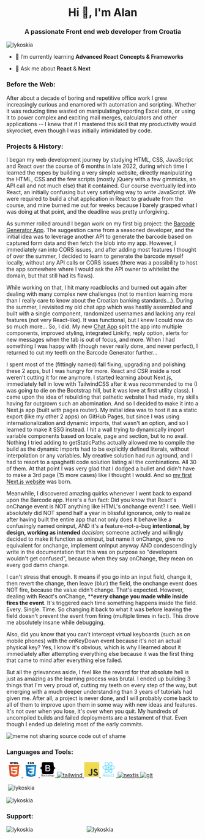 <h1 align="center">Hi 👋, I'm Alan</h1>
<h3 align="center">A passionate Front end web developer from Croatia</h3>

<p align="left"> <img src="https://komarev.com/ghpvc/?username=lykoskia&label=Profile%20views&color=0e75b6&style=flat" alt="lykoskia" /> </p>

- 🌱 I’m currently learning **Advanced React Concepts & Frameworks**

- 💬 Ask me about **React** & **Next**

<h3 align="left">Before the Web:</h3>
<p align="left">
After about a decade of boring and repetitive office work I grew increasingly curious and enamored with automation and scripting. Whether it was reducing time wasted on manipulating/reporting Excel data, or using it to power complex and exciting mail merges, calculators and other applications -- I knew that if I mastered this skill that my productivity would skyrocket, even though I was initially intimidated by code. 
</p>

<h3 align="left">Projects & History:</h3>
<p align="left">
I began my web development journey by studying HTML, CSS, JavaScript and React over the course of 6 months in late 2022, during which time I learned the ropes by building a very simple website, directly manipulating the HTML, CSS and the few scripts (mostly jQuery with a few gimmicks, an API call and not much else) that it contained. Our course eventually led into React, an initially confusing but very satisfying way to write JavaScript. We were required to build a chat application in React to graduate from the course, and mine burned me out for weeks because I barely grasped what I was doing at that point, and the deadline was pretty unforgiving.
</p>
<p align="left">
As summer rolled around I began work on my first big project: the <a href="https://react-hub3-barcode-generator.vercel.app">Barcode Generator App</a>. The suggestion came from a seasoned developer, and the initial idea was to leverage another API to generate the barcode based on captured form data and then fetch the blob into my app. However, I immediately ran into CORS issues, and after adding most features I thought of over the summer, I decided to learn to generate the barcode myself locally, without any API calls or CORS issues (there was a possibility to host the app somewhere where I would ask the API owner to whitelist the domain, but that still had its flaws).  
</p>
<p align="left">
While working on that, I hit many roadblocks and burned out again after dealing with many complex new challenges (not to mention learning more than I really care to know about the Croatian banking standards...). During the summer, I revisited my old chat app which was hastily assembled and built with a single component, randomized usernames and lacking any real features (not very React-like). It was functional, but I knew I could now do so much more... So, I did. My new <a href="https://react-chat-lykoskia.vercel.app">Chat App</a> split the app into multiple components, improved styling, integrated Linkify, reply option, alerts for new messages when the tab is out of focus, and more. When I had something I was happy with (though never really done, and never perfect), I returned to cut my teeth on the Barcode Generator further...
</p>
<p align="left">
I spent most of the (fittingly named) fall fixing, upgrading and polishing these 2 apps, but I was hungry for more. React and CSR inside a root weren't cutting it for me anymore. I started learning about Next.js, immediately fell in love with TailwindCSS after it was recommended to me (I was going to die on the Bootstrap hill, but it was love at first utility class). I came upon the idea of rebuilding that pathetic website I had made, my skills having far outgrown such an abomination. And so I decided to make it into a Next.js app (built with pages router). My initial idea was to host it as a static export (like my other 2 apps) on GitHub Pages, but since I was using internationalization and dynamic imports, that wasn't an option, and so I learned to make it SSG instead. I hit a wall trying to dynamically import variable components based on locale, page and section, but to no avail. Nothing I tried adding to getStaticPaths actually allowed me to compile the build as the dynamic imports had to be explicitly defined literals, without interpolation or any variables. My creative solution had run aground, and I had to resort to a spaghetti code solution listing all the combinations. All 30 of them. At that point I was very glad that I dodged a bullet and didn't have to make a 3rd page (15 more cases) like I thought I would. And so <a href="https://www.volkerhengst.com">my first Next.js website</a> was born.
</p>
<p align="left">Meanwhile, I discovered amazing quirks whenever I went back to expand upon the Barcode app. Here's a fun fact: Did you know that React's onChange event is NOT anything like HTML's onchange event? I see. Well I absolutely did NOT spend half a year in blissful ignorance, only to realize after having built the entire app that not only does it behave like a confusingly named oninput, AND it's a feature-not-a-bug <b>intentional, by design, working as intended</b> <i>decision</i>; someone actively and willingly decided to make it function as oninput, but name it onChange, give no equivalent for onchange, implement onInput anyway AND condescendingly write in the documentation that this was on purpose so "developers wouldn't get confused", because when they say onChange, they mean on every god damn change.</p>
<p align="left">I can't stress that enough. It means if you go into an input field, change it, then revert the change, then leave (blur) the field, the onchange event does NOT fire, because the value didn't change. That's expected. However, dealing with React's onChange, **<b><i>every</i> change you made while inside fires the event</b>. It's triggered each time something happens inside the field. Every. Single. Time. So changing it back to what it was before leaving the field doesn't prevent the event from firing (multiple times in fact). This drove me absolutely insane while debugging.</p>
<p align="left">Also, did you know that you can't intercept virtual keyboards (such as on mobile phones) with the onKeyDown event because it's not an actual physical key? Yes, I know it's obvious, which is why I learned about it immediately after attempting everything else because it was the first thing that came to mind after everything else failed.</p>

<p align="left">But all the grievances aside, I feel like the reward for that absolute hell is just as amazing as the learning process was brutal. I ended up building 3 things that I'm very proud of, cutting my teeth on every step of the way, but emerging with a much deeper understanding than 3 years of tutorials had given me. After all, a project is never done, and I will probably come back to all of them to improve upon them in some way with new ideas and features. It's not over when you lose, it's over when you quit. My hundreds of uncompiled builds and failed deployments are a testament of that. Even though I ended up deleting most of the early commits.</p>

<img src="https://scontent-vie1-1.cdninstagram.com/v/t39.30808-6/397918890_773343761471066_1503818097764257091_n.jpg?stp=dst-jpg_e15&efg=eyJ2ZW5jb2RlX3RhZyI6ImltYWdlX3VybGdlbi4xMDgweDEwODAuc2RyIn0&_nc_ht=scontent-vie1-1.cdninstagram.com&_nc_cat=102&_nc_ohc=pbjYJKo0IMUAX_lcURc&edm=ACWDqb8AAAAA&ccb=7-5&ig_cache_key=MzIyNzkxOTMxNjQ0MzcwOTQzMA%3D%3D.2-ccb7-5&oh=00_AfCz2mqF-5n6nfsCgj751_C6dBrSPhqE8RLhIaaq5gWHnQ&oe=6573C24B&_nc_sid=ee9879" alt="meme not sharing source code out of shame" width="400" height="400"/>
  
<h3 align="left">Languages and Tools:</h3>
<p align="left"> 
<a href="https://www.w3.org/html/" target="_blank" rel="noreferrer"> <img src="https://raw.githubusercontent.com/devicons/devicon/master/icons/html5/html5-original-wordmark.svg" alt="html5" width="40" height="40"/> </a> <a href="https://www.w3schools.com/css/" target="_blank" rel="noreferrer"> <img src="https://raw.githubusercontent.com/devicons/devicon/master/icons/css3/css3-original-wordmark.svg" alt="css3" width="40" height="40"/> </a> <a href="https://getbootstrap.com" target="_blank" rel="noreferrer"> <img src="https://raw.githubusercontent.com/devicons/devicon/master/icons/bootstrap/bootstrap-plain-wordmark.svg" alt="bootstrap" width="40" height="40"/> </a> <a href="https://tailwindcss.com/" target="_blank" rel="noreferrer"> <img src="https://www.vectorlogo.zone/logos/tailwindcss/tailwindcss-icon.svg" alt="tailwind" width="40" height="40"/> </a> <a href="https://developer.mozilla.org/en-US/docs/Web/JavaScript" target="_blank" rel="noreferrer"> <img src="https://raw.githubusercontent.com/devicons/devicon/master/icons/javascript/javascript-original.svg" alt="javascript" width="40" height="40"/> </a> <a href="https://react.dev/" target="_blank" rel="noreferrer"> <img src="https://raw.githubusercontent.com/devicons/devicon/master/icons/react/react-original-wordmark.svg" alt="react" width="40" height="40"/> </a> <a href="https://nextjs.org/" target="_blank" rel="noreferrer"> <img src="https://cdn.worldvectorlogo.com/logos/next-js.svg" alt="nextjs" width="40" height="40"/> </a> <a href="https://git-scm.com/" target="_blank" rel="noreferrer"> <img src="https://www.vectorlogo.zone/logos/git-scm/git-scm-icon.svg" alt="git" width="40" height="40"/> </a></p>

<p>&nbsp;<img align="center" src="https://github-readme-stats.vercel.app/api?username=lykoskia&show_icons=true&locale=en" alt="lykoskia" /></p>

<p><img align="center" src="https://github-readme-streak-stats.herokuapp.com/?user=lykoskia&" alt="lykoskia" /></p>

<h3 align="left">Support:</h3>
<p><a href="https://www.buymeacoffee.com/lykoskia"> <img align="left" src="https://cdn.buymeacoffee.com/buttons/v2/default-yellow.png" height="50" width="210" alt="lykoskia" /></a><a href="https://ko-fi.com/lykoskia"> <img align="left" src="https://cdn.ko-fi.com/cdn/kofi3.png?v=3" height="50" width="210" alt="lykoskia" /></a></p><br><br>
